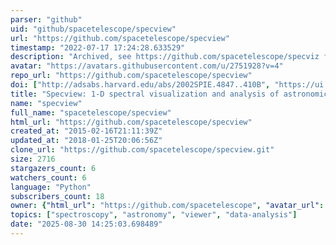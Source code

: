 ```yaml
---
parser: "github"
uid: "github/spacetelescope/specview"
url: "https://github.com/spacetelescope/specview"
timestamp: "2022-07-17 17:24:28.633529"
description: "Archived, see https://github.com/spacetelescope/specviz for future development. Spectrum visualization, manipulation,  and fitting"
avatar: "https://avatars.githubusercontent.com/u/2751928?v=4"
repo_url: "https://github.com/spacetelescope/specview"
doi: ["http://adsabs.harvard.edu/abs/2002SPIE.4847..410B", "https://ui.adsabs.harvard.edu/abs/2012ascl.soft10016S/abstract"]
title: "Specview: 1-D spectral visualization and analysis of astronomical spectrograms"
name: "specview"
full_name: "spacetelescope/specview"
html_url: "https://github.com/spacetelescope/specview"
created_at: "2015-02-16T21:11:39Z"
updated_at: "2018-01-25T20:06:56Z"
clone_url: "https://github.com/spacetelescope/specview.git"
size: 2716
stargazers_count: 6
watchers_count: 6
language: "Python"
subscribers_count: 18
owner: {"html_url": "https://github.com/spacetelescope", "avatar_url": "https://avatars.githubusercontent.com/u/2751928?v=4", "login": "spacetelescope", "type": "Organization"}
topics: ["spectroscopy", "astronomy", "viewer", "data-analysis"]
date: "2025-08-30 14:25:03.698489"
---
```

